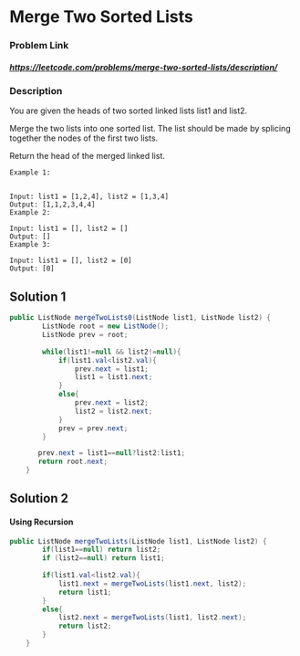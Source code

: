 
#  Merge Two Sorted Lists

### Problem Link 
##### https://leetcode.com/problems/merge-two-sorted-lists/description/
### Description
You are given the heads of two sorted linked lists list1 and list2.

Merge the two lists into one sorted list. The list should be made by splicing together the nodes of the first two lists.

Return the head of the merged linked list.
```
Example 1:


Input: list1 = [1,2,4], list2 = [1,3,4]
Output: [1,1,2,3,4,4]
Example 2:

Input: list1 = [], list2 = []
Output: []
Example 3:

Input: list1 = [], list2 = [0]
Output: [0]
```

## Solution 1
```java
public ListNode mergeTwoLists0(ListNode list1, ListNode list2) {
        ListNode root = new ListNode();
        ListNode prev = root;
       
        while(list1!=null && list2!=null){
            if(list1.val<list2.val){
                prev.next = list1;
                list1 = list1.next;
            }
            else{
                prev.next = list2;
                list2 = list2.next;
            }
            prev = prev.next;
        }

       prev.next = list1==null?list2:list1;
       return root.next;
    }
```

## Solution 2

#### Using Recursion
```java
public ListNode mergeTwoLists(ListNode list1, ListNode list2) {
        if(list1==null) return list2;
        if (list2==null) return list1;
        
        if(list1.val<list2.val){
            list1.next = mergeTwoLists(list1.next, list2);
            return list1;
        }
        else{
            list2.next = mergeTwoLists(list1, list2.next);
            return list2;
        }  
    }
```

